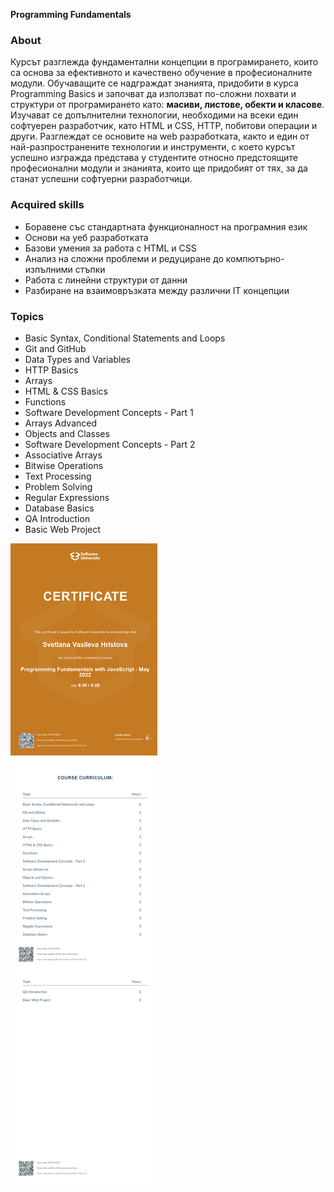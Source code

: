 **Programming Fundamentals** 
### **About**
Курсът разглежда фундаментални концепции в програмирането, които са основа за ефективното и качествено обучение в професионалните модули. Обучаващите се надграждат знанията, придобити в курса Programming Basics и започват да използват по-сложни похвати и структури от програмирането като: **масиви, листове, обекти и класове**. Изучават се допълнителни технологии, необходими на всеки един софтуерен разработчик, като HTML и CSS, HTTP, побитови операции и други. Разглеждат се основите на web разработката, както и един от най-разпространените технологии и инструменти, с което курсът успешно изгражда представа у студентите относно предстоящите професионални модули и знанията, които ще придобият от тях, за да станат успешни софтуерни разработчици.
### **Acquired skills** 
- Боравене със стандартната функционалност на програмния език 
- Основи на уеб разработката 
- Базови умения за работа с HTML и CSS 
- Анализ на сложни проблеми и редуциране до компютърно-изпълними стъпки 
- Работа с линейни структури от данни 
- Разбиране на взаимовръзката между различни IT концепции 
### **Topics** 
- Basic Syntax, Conditional Statements and Loops 
- Git and GitHub 
- Data Types and Variables 
- HTTP Basics 
- Arrays 
- HTML & CSS Basics 
- Functions 
- Software Development Concepts - Part 1 
- Arrays Advanced 
- Objects and Classes 
- Software Development Concepts - Part 2 
- Associative Arrays 
- Bitwise Operations 
- Text Processing 
- Problem Solving 
- Regular Expressions 
- Database Basics 
- QA Introduction 
- Basic Web Project 

![](https://github.com/SvetlanaHristova/Programming-Fundamentals-JS/blob/main/Programming%20Fundamentals%20with%20JavaScript%20-%20May%202022%20-%20Certificate.jpeg)
